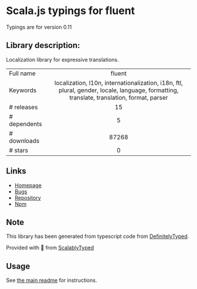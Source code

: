 
# Scala.js typings for fluent

Typings are for version 0.11

## Library description:
Localization library for expressive translations.

|                    |                 |
| ------------------ | :-------------: |
| Full name          | fluent |
| Keywords           | localization, l10n, internationalization, i18n, ftl, plural, gender, locale, language, formatting, translate, translation, format, parser |
| # releases         | 15 |
| # dependents       | 5 |
| # downloads        | 87268 |
| # stars            | 0 |

## Links
- [Homepage](http://projectfluent.org)
- [Bugs](https://github.com/projectfluent/fluent.js/issues)
- [Repository](https://github.com/projectfluent/fluent.js)
- [Npm](https://www.npmjs.com/package/fluent)
    


## Note
This library has been generated from typescript code from [DefinitelyTyped](https://definitelytyped.org).

Provided with :purple_heart: from [ScalablyTyped](https://github.com/oyvindberg/ScalablyTyped)

## Usage
See [the main readme](../../readme.md) for instructions.


